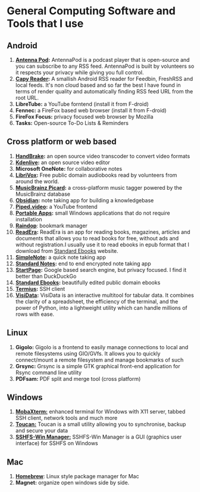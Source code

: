 # General Computing Software and Tools that I use

## Android
1. **[Antenna Pod](https://antennapod.org/):** AntennaPod is a podcast player that is open-source and you can subscribe to any RSS feed. AntennaPod is built by volunteers so it respects your privacy while giving you full control.
2. **[Capy Reader](https://capyreader.com/):** A smallish Android RSS reader for Feedbin, FreshRSS and local feeds. It's non cloud based and so far the best I have found in terms of render quality and automatically finding RSS feed URL from the root URL. 
3. **LibreTube:** a YouTube forntend (install it from F-droid)
4. **Fennec:** a FireFox based web browser (install it from F-droid)
5. **FireFox Focus:** privacy focused web browser by Mozilla
6. **Tasks:** Open-source To-Do Lists & Reminders

## Cross platform or web based

1. **[HandBrake](https://handbrake.fr/):** an open source video transcoder to convert video formats
2. **[Kdenlive](https://kdenlive.org/en/):** an open source video editor
3. **Microsoft OneNote:** for collaborative notes
4. **[LibriVox](https://librivox.org/):** Free public domain audiobooks read by volunteers from around the world.
5. **[MusicBrainz Picard](https://picard.musicbrainz.org/):** a cross-platform music tagger powered by the MusicBrainz database
6. **[Obsidian](https://obsidian.md/):** note taking app for building a knowledgebase
7. **[Piped.video](https://piped.video/):** a YouTube frontend
8. **[Portable Apps](https://portableapps.com/):** small Windows applications that do not require installation
9. **[Raindop](https://raindrop.io/)**: bookmark manager
10. **[ReadEra](https://readera.org/):** ReadEra is an app for reading books, magazines, articles and documents that allows you to read books for free, without ads and without registration.I usually use it to read ebooks in epub format that I download from [Standard Ebooks](https://standardebooks.org/) website.
11. **[SimpleNote](https://simplenote.com/):** a quick note taking app
12. **[Standard Notes](https://standardnotes.com/):** end to end encrypted note taking app 
13. **[StartPage](https://www.startpage.com/):** Google based search engine, but privacy focused. I find it better than DuckDuckGo
14. **[Standard Ebooks](https://standardebooks.org/):** beautifully edited public domain ebooks
15. **[Termius](https://termius.com/):** SSH client
16. **[VisiData](https://www.visidata.org/):** VisiData is an interactive multitool for tabular data. It combines the clarity of a spreadsheet, the efficiency of the terminal, and the power of Python, into a lightweight utility which can handle millions of rows with ease.

## Linux

1. **Gigolo:** Gigolo is a frontend to easily manage connections to local and remote filesystems using GIO/GVfs. It allows you to quickly connect/mount a remote filesystem and manage bookmarks of such
2. **Grsync:** Grsync is a simple GTK graphical front-end application for Rsync command line utility
3. **PDFsam:** PDF split and merge tool (cross platform)

## Windows

1. **[MobaXterm:](https://mobaxterm.mobatek.net/)** enhanced terminal for Windows with X11 server, tabbed SSH client, network tools and much more
2. **[Toucan:](https://portableapps.com/apps/utilities/toucan)** Toucan is a small utility allowing you to synchronise, backup and secure your data
3. **[SSHFS-Win Manager:](https://github.com/evsar3/sshfs-win-manager)** SSHFS-Win Manager is a GUI (graphics user interface) for SSHFS on Windows

## Mac
1. **[Homebrew](https://brew.sh/)**: Linux style package manager for Mac
2. **Magnet:** organize open windows side by side. 